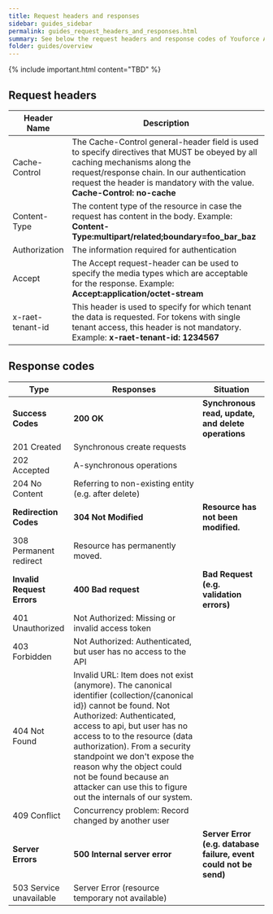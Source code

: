 ```yaml
---
title: Request headers and responses
sidebar: guides_sidebar
permalink: guides_request_headers_and_responses.html
summary: See below the request headers and response codes of Youforce API.
folder: guides/overview
---
```


{% include important.html content="TBD" %}

## Request headers


| Header Name      | Description                                                                                                                                                                                                                                            |
| ---------------- | ------------------------------------------------------------------------------------------------------------------------------------------------------------------------------------------------------------------------------------------------------ |
| Cache-Control    | The Cache-Control general-header field is used to specify directives that MUST be obeyed by all caching mechanisms along the request/response chain. In our authentication request the header is mandatory with the value. **Cache-Control: no-cache** |
| Content-Type     | The content type of the resource in case the request has content in the body. Example: **Content-Type:multipart/related;boundary=foo_bar_baz**                                                                                                         |
| Authorization    | The information required for authentication                                                                                                                                                                                                            |
| Accept           | The Accept request-header can be used to specify the media types which are acceptable for the response. Example: **Accept:application/octet-stream**                                                                                                   |
| x-raet-tenant-id | This header is used to specify for which tenant the data is requested. For tokens with single tenant access, this header is not mandatory. Example: **x-raet-tenant-id: 1234567**                                                                      |

## Response codes


| Type                       | Responses                                                                                                                                                                                                                                                                                                                                                                                               | Situation                                                         |
| -------------------------- | ------------------------------------------------------------------------------------------------------------------------------------------------------------------------------------------------------------------------------------------------------------------------------------------------------------------------------------------------------------------------------------------------------- | ----------------------------------------------------------------- |
| **Success Codes**          | **200 OK**                                                                                                                                                                                                                                                                                                                                                                                              | **Synchronous read, update, and delete operations**               |
| 201 Created                | Synchronous create requests                                                                                                                                                                                                                                                                                                                                                                             |                                                                   |
| 202 Accepted               | A-synchronous operations                                                                                                                                                                                                                                                                                                                                                                                |                                                                   |
| 204 No Content             | Referring to non-existing entity (e.g. after delete)                                                                                                                                                                                                                                                                                                                                                    |                                                                   |
| **Redirection Codes**      | **304 Not Modified**                                                                                                                                                                                                                                                                                                                                                                                    | **Resource has not been modified.**                               |
| 308 Permanent redirect     | Resource has permanently moved.                                                                                                                                                                                                                                                                                                                                                                         |                                                                   |
| **Invalid Request Errors** | **400 Bad request**                                                                                                                                                                                                                                                                                                                                                                                     | **Bad Request (e.g. validation errors)**                          |
| 401 Unauthorized           | Not Authorized: Missing or invalid access token                                                                                                                                                                                                                                                                                                                                                         |                                                                   |
| 403 Forbidden              | Not Authorized: Authenticated, but user has no access to the API                                                                                                                                                                                                                                                                                                                                        |                                                                   |
| 404 Not Found              | Invalid  URL: Item does not exist (anymore). The canonical identifier (collection/{canonical id}) cannot be found. Not Authorized:  Authenticated, access to api, but user has no access to to the resource (data authorization).  From a security standpoint we don't expose the reason why the object could not be found because an  attacker can use this to figure out the internals of our system. |                                                                   |
| 409 Conflict               | Concurrency problem: Record changed by another user                                                                                                                                                                                                                                                                                                                                                     |                                                                   |
| **Server Errors**          | **500 Internal server error**                                                                                                                                                                                                                                                                                                                                                                           | **Server Error (e.g. database failure, event could not be send)** |
| 503 Service unavailable    | Server Error (resource temporary not available)                                                                                                                                                                                                                                                                                                                                                         |                                                                   |
